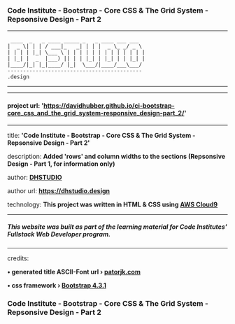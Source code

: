 ### Code Institute - Bootstrap - Core CSS & The Grid System - Repsonsive Design - Part 2

***
     ____  _   _ ____ _____ _   _ ____ ___ ___  
    |  _ \| | | / ___|_   _| | | |  _ \_ _/ _ \ 
    | | | | |_| \___ \ | | | | | | | | | | | | |
    | |_| |  _  |___) || | | |_| | |_| | | |_| |
    |____/|_| |_|____/ |_|  \___/|____/___\___/ 
    -------------------------------------------
    .design
    
***

***
#### project url: **'https://davidhubber.github.io/ci-bootstrap-core_css_and_the_grid_system-responsive_design-part_2/'**
***
title: **'Code Institute - Bootstrap - Core CSS & The Grid System - Repsonsive Design - Part 2'**

description: **Added 'rows' and column widths to the sections (Repsonsive Design - Part 1, for information only)**

author: **[DHSTUDIO](https://dhstudio.design "DHSTUDIO")** 

author url: **<https://dhstudio.design>** 

technology: **This project was written in HTML & CSS using [AWS Cloud9](https://aws.amazon.com/cloud9/ "Cloud9")** 


***
##### This website was built as part of the learning material for Code Institutes' Fullstack Web Developer program.
***
credits: 

**• generated title ASCII-Font url › [patorjk.com](http://patorjk.com/software/taag/#p=display&c=bash&f=Jerusalem&t=DHSTUDIO "Patorjk")**

**• css framework › [Bootstrap 4.3.1](https://github.com/twbs/bootstrap "Bootstrap")**

### Code Institute - Bootstrap - Core CSS & The Grid System - Repsonsive Design - Part 2
